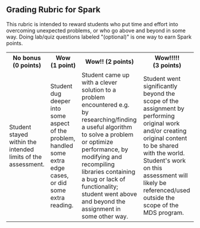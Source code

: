 ## Grading Rubric for Spark ##

This rubric is intended to reward students who put time and effort into overcoming unexpected problems, or who go above and beyond in some way. Doing lab/quiz questions labeled "(optional)" is one way to earn Spark points.

<table>
  <tr>
    <th>No bonus (0&nbsp;points)</th>
    <th>Wow (1&nbsp;point)</th>
	<th>Wow!! (2&nbsp;points)</th>
    <th>Wow!!!!! (3&nbsp;points)</th>
  </tr>
  <tr>
	<td>Student stayed within the intended limits of the assessment.</td>
	<td>Student dug deeper into some aspect of the problem, handled some extra edge cases, or did some extra reading.</td>
	<td>Student came up with a clever solution to a problem encountered e.g. by researching/finding a useful algorithm to solve a problem or optimize performance, by modifying and recompiling libraries containing a bug or lack of functionality; student went above and beyond the assignment in some other way.</td>
	<td>Student went significantly beyond the scope of the assignment by performing original work and/or creating original content to be shared with the world. Student's work on this assessment will likely be referenced/used outside the scope of the MDS program.</td>
  </tr>
</table>
